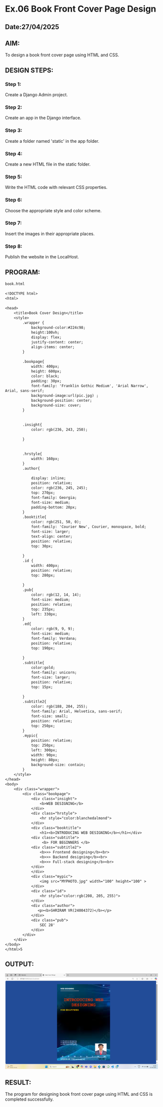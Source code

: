 # Ex.06 Book Front Cover Page Design
## Date:27/04/2025

## AIM:
To design a book front cover page using HTML and CSS.

## DESIGN STEPS:

### Step 1:
Create a Django Admin project.

### Step 2:
Create an app in the Django interface.

### Step 3:
Create a folder named 'static' in the app folder.

### Step 4:
Create a new HTML file in the static folder.

### Step 5:
Write the HTML code with relevant CSS properties.

### Step 6:
Choose the appropriate style and color scheme.

### Step 7:
Insert the images in their appropriate places.

### Step 8:
Publish the website in the LocalHost.

## PROGRAM:
```
book.html

<!DOCTYPE html>
<html>

<head>
    <title>Book Cover Design</title>
    <style> 
        .wrapper {
            background-color:#224c98;
            height:100vh;
            display: flex;
            justify-content: center;
            align-items: center;
        }
        
        .bookpage{
            width: 400px;
            height: 600px;
            color: black;
            padding: 30px;
            font-family: 'Franklin Gothic Medium', 'Arial Narrow', Arial, sans-serif;
            background-image:url(pic.jpg) ;
            background-position: center;
            background-size: cover;
        }
            
        
        .insight{
            color: rgb(236, 243, 250);
        
        }
        
        
        .hrstyle{
            width: 160px;
        }
        .author{
        
            display: inline;
            position: relative;
            color: rgb(236, 245, 245);
            top: 270px;
            font-family: Georgia;
            font-size: medium;
            padding-bottom: 20px;
        }
        .booktitle{
            color: rgb(251, 50, 0);
            font-family: 'Courier New', Courier, monospace, bold;
            font-size: larger;
            text-align: center;
            position: relative;
            top: 30px;
        
        }
        .id {
            width: 400px;
            position: relative;
            top: 280px;
            
        }
        .pub{
            color: rgb(12, 14, 14);
            font-size: medium;
            position: relative;
            top: 235px;
            left: 330px;
        }
        .ed{
            color: rgb(9, 9, 9);
            font-size: medium;
            font-family: Verdana;
            position: relative;
            top: 190px;
        
        }
        .subtitle{
            color:gold;
            font-family: unicorn;
            font-size: larger;
            position: relative;
            top: 15px; 

        }
        .subtitle2{
            color: rgb(188, 204, 255);
            font-family: Arial, Helvetica, sans-serif;
            font-size: small;
            position: relative;
            top: 250px;
        }
        .mypic{
            position: relative;
            top: 250px;
            left: 300px;
            width: 90px;
            height: 80px;
            background-size: contain;
        }
    </style>
</head>
<body>
    <div class="wrapper">
        <div class="bookpage">
            <div class="insight">
                <b>WEB DESIGNING</b>
            </div>
            <div class="hrstyle">
                <hr style="color:blanchedalmond">
            </div>
            <div class="booktitle">
                <h1><b>INTRODUCING WEB DESIGNING</b></h1></div>
            <div class="subtitle">
                 <b> FOR BEGINNERS </b> 
            <div class="subtitle2">
                <b>>> Frontend designing</b><br>
                <b>>> Backend designing</b><br>
                <b>>> Full-stack designing</b><br>
            </div>     
            </div>
            <div class="mypic">
                <img src="MYPHOTO.jpg" width="100" height="100" >
            </div>
            <div class="id">
                <hr style="color:rgb(208, 205, 255)">
            </div>
            <div class="author">
               <p><b>SHRIRAM VR(24004372)</b></p>
            </div>
            <div class="pub">
                SEC 28'
            </div>
        </div>
    </div>
</body>
</html>5

```

## OUTPUT:

![alt text](image.png)

## RESULT:
The program for designing book front cover page using HTML and CSS is completed successfully.
